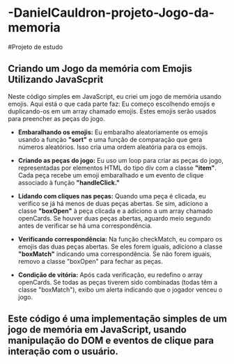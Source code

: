 # -DanielCauldron-projeto-Jogo-da-memoria
#Projeto de estudo
## Criando um Jogo da memória com Emojis Utilizando JavaScprit

Neste código simples em JavaScript, eu criei um jogo de memória usando emojis. Aqui está o que cada parte faz:
Eu começo escolhendo emojis e duplicando-os em um array chamado emojis. Estes emojis serão usados para preencher as peças do jogo.
  
*	**Embaralhando os emojis:** Eu embaralho aleatoriamente os emojis usando a função __"sort"__ e uma função de comparação que gera números aleatórios. Isso cria uma ordem aleatória para os emojis.
  
* **Criando as peças do jogo:** Eu uso um loop para criar as peças do jogo, representadas por elementos HTML do tipo div com a classe __"item"__. Cada peça recebe um emoji embaralhado e um evento de clique associado à função __"handleClick."__
  
*	**Lidando com cliques nas peças:** Quando uma peça é clicada, eu verifico se já há menos de duas peças abertas. Se sim, adiciono a classe __"boxOpen"__ à peça clicada e a adiciono a um array chamado openCards. Se houver duas peças abertas, aguardo meio segundo antes de 
  verificar se há uma correspondência.
 	
* **Verificando correspondência:** Na função checkMatch, eu comparo os emojis das duas peças abertas. Se eles forem iguais, adiciono a classe __"boxMatch"__ indicando uma correspondência. Se não forem iguais, removo a classe "boxOpen" para fechar as peças.
  
* **Condição de vitória:** Após cada verificação, eu redefino o array openCards. Se todas as peças tiverem sido combinadas (todas têm a classe "boxMatch"), exibo um alerta indicando que o jogador venceu o jogo.
  
 ## Este código é uma implementação simples de um jogo de memória em JavaScript, usando manipulação do DOM e eventos de clique para interação com o usuário.


